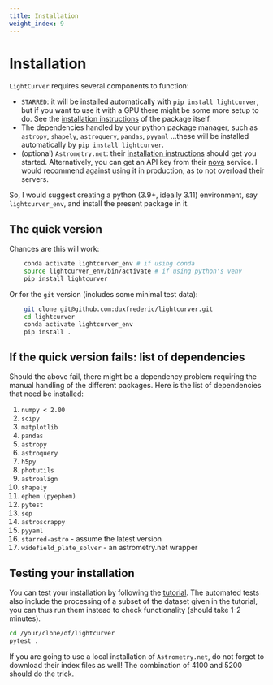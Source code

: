 ```yaml
---
title: Installation
weight_index: 9
---
```

# Installation
`LightCurver` requires several components to function:

- `STARRED`: it will be installed automatically with `pip install lightcurver`, but if you want to use it with a GPU there
might be some more setup to do. See the [installation instructions](https://cosmograil.gitlab.io/starred/installation.html#) of the package itself.
- The dependencies handled by your python package manager, such as `astropy`, `shapely`, `astroquery`, `pandas`, `pyyaml` 
...these will be installed automatically by `pip install lightcurver`.
- (optional) `Astrometry.net`: their [installation instructions](https://astrometry.net/doc/build.html) should get you started. 
Alternatively, you can get an API key from their [nova](https://nova.astrometry.net/) service. I would recommend against using it in production, as to not overload their servers.


So, I would suggest creating a python (3.9+, ideally 3.11) environment, say `lightcurver_env`,
and install the present package in it.

## The quick version
Chances are this will work:
```bash
    conda activate lightcurver_env # if using conda
    source lightcurver_env/bin/activate # if using python's venv
    pip install lightcurver
```

Or for the `git` version (includes some minimal test data):
```bash
    git clone git@github.com:duxfrederic/lightcurver.git
    cd lightcurver
    conda activate lightcurver_env
    pip install .
```

## If the quick version fails: list of dependencies
Should the above fail, there might be a dependency problem requiring the manual handling of the different packages. 
Here is the list of dependencies that need be installed:

1. `numpy < 2.00`
2. `scipy`
3. `matplotlib`
4. `pandas`
5. `astropy`
6. `astroquery`
7. `h5py`
8. `photutils`
9. `astroalign`
10. `shapely`
11. `ephem (pyephem)`
12. `pytest`
13. `sep`
14. `astroscrappy`
15. `pyyaml`
16. `starred-astro` - assume the latest version
17. `widefield_plate_solver` - an astrometry.net wrapper


## Testing your installation

You can test your installation by following the [tutorial](tutorial.md).
The automated tests also include the processing of a subset of the dataset given in the tutorial, you can thus run them
instead to check functionality (should take 1-2 minutes). 
```bash
cd /your/clone/of/lightcurver
pytest .
```

If you are going to use a local installation of `Astrometry.net`, do not forget to download their index files as well! The combination of 4100 and 5200 should do the trick.
